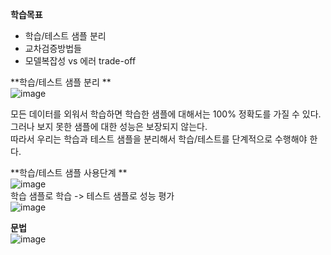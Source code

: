 **학습목표**  
- 학습/테스트 샘플 분리  
- 교차검증방법들  
- 모델복잡성 vs 에러 trade-off  
  
**학습/테스트 샘플 분리 **  
![image](https://user-images.githubusercontent.com/40943064/121656448-71736000-cada-11eb-8a78-8023e9faec9a.png)  
  
모든 데이터를 외워서 학습하면 학습한 샘플에 대해서는 100% 정확도를 가질 수 있다. 그러나 보지 못한 샘플에 대한 성능은 보장되지 않는다.  
따라서 우리는 학습과 테스트 샘플을 분리해서 학습/테스트를 단계적으로 수행해야 한다.  
  
**학습/테스트 샘플 사용단계 **  
![image](https://user-images.githubusercontent.com/40943064/121656742-c31bea80-cada-11eb-8de6-69f9f75babf9.png)  
학습 샘플로 학습 -> 테스트 샘플로 성능 평가  
![image](https://user-images.githubusercontent.com/40943064/121656792-cfa04300-cada-11eb-8703-1f459c7fd2a5.png)  
  
**문법**  
![image](https://user-images.githubusercontent.com/40943064/121656840-dc249b80-cada-11eb-92f1-e38e5509b2d5.png)  
